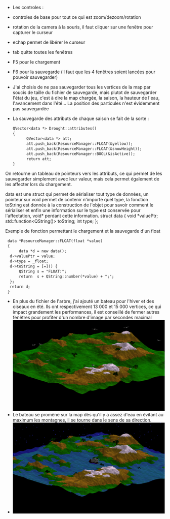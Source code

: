 - Les controles :
 - controles de base pour tout ce qui est zoom/dezoom/rotation
 - rotation de la camera à la souris, il faut cliquer sur une fenêtre pour capturer le curseur
 - echap permet de libérer le curseur
 - tab quitte toutes les fenêtres
 - F5 pour le chargement
 - F6 pour la sauvegarde (il faut que les 4 fenêtres soient lancées pour pouvoir sauvegarder)

- J'ai choisis de ne pas sauvegarder tous les vertices de la map par soucis de taille du fichier de sauvegarde, mais plutot de sauvegarder l'état du jeu, c'est à dire la map chargée, la saison, la hauteur de l'eau, l'avancement dans l'été... La position des particules n'est évidemment pas sauvegardée

- La sauvegarde des attributs de chaque saison se fait de la sorte :

	  QVector<data *> Drought::attributes()
	  {
	    	QVector<data *> att;
	    	att.push_back(ResourceManager::FLOAT(&yellow));
	    	att.push_back(ResourceManager::FLOAT(&snowHeight));
	    	att.push_back(ResourceManager::BOOL(&isActive));
	    	return att;
	  }

On retourne un tableau de pointeurs vers les attributs, ce qui permet de les sauvegarder simplement avec leur valeur, mais cela permet également de les affecter lors du chargement.

data est une struct qui permet de sérialiser tout type de données, un pointeur sur void permet de contenir n'importe quel type, la fonction toString est donnée à la construction de l'objet pour savoir comment le sérialiser et enfin une information sur le type est conservée pour l'affectation, void* perdant cette information.
     struct data {
     	    void *valuePtr;
	    std::function<QString()> toString;
	    int type;
     };


Exemple de fonction permettant le chargement et la sauvegarde d'un float

     data *ResourceManager::FLOAT(float *value)
     {
          data *d = new data();
	  d->valuePtr = value;
	  d->type = _float;
	  d->toString = [=]() {
	  	  QString s = "FLOAT:";
	  	  return  s + QString::number(*value) + ";";
	  };
	  return d;
     }


- En plus du fichier de l'arbre, j'ai ajouté un bateau pour l'hiver et des oiseaux en été. Ils ont respectivement 13 000 et 15 000 vertices, ce qui impact grandement les performances, il est conseillé de fermer autres fenêtres pour profiter d'un nombre d'image par secondes maximal
![alt tag](./birds.png)
- Le bateau se promène sur la map dès qu'il y a assez d'eau en évitant au maximum les montagnes, il se tourne dans le sens de sa direction.
- ![alt tag](./boat.png)

